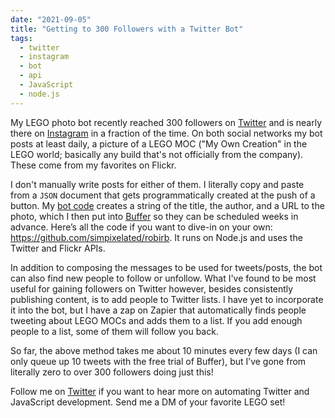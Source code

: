 ```yaml
---
date: "2021-09-05"
title: "Getting to 300 Followers with a Twitter Bot"
tags:
  - twitter
  - instagram
  - bot
  - api
  - JavaScript
  - node.js
---
```


My LEGO photo bot recently reached 300 followers on [Twitter](https://twitter.com/InspiringMocs) and is nearly there on [Instagram](https://www.instagram.com/inspiringmocs/) in a fraction of the time. On both social networks my bot posts at least daily, a picture of a LEGO MOC ("My Own Creation" in the LEGO world; basically any build that's not officially from the company). These come from my favorites on Flickr.

I don't manually write posts for either of them. I literally copy and paste from a `JSON` document that gets programmatically created at the push of a button. My [bot code](https://github.com/simpixelated/robirb) creates a string of the title, the author, and a URL to the photo, which I then put into [Buffer](http://buffer.com) so they can be scheduled weeks in advance. Here’s all the code if you want to dive-in on your own: https://github.com/simpixelated/robirb. It runs on Node.js and uses the Twitter and Flickr APIs.

In addition to composing the messages to be used for tweets/posts, the bot can also find new people to follow or unfollow. What I've found to be most useful for gaining followers on Twitter however, besides consistently publishing content, is to add people to Twitter lists. I have yet to incorporate it into the bot, but I have a zap on Zapier that automatically finds people tweeting about LEGO MOCs and adds them to a list. If you add enough people to a list, some of them will follow you back.

So far, the above method takes me about 10 minutes every few days (I can only queue up 10 tweets with the free trial of Buffer), but I’ve gone from literally zero to over 300 followers doing just this!

Follow me on [Twitter](https://twitter.com/simpixelated) if you want to hear more on automating Twitter and JavaScript development. Send me a DM of your favorite LEGO set!
